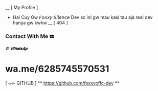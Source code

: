 
__ [ My Profile ]
- Hai Cuy Gw 𝘍𝘰𝘹𝘹𝘺 𝘚𝘪𝘭𝘦𝘯𝘤𝘦 Dev sc ini gw mau kasi tau aja real dev hanya gw kwkw
__ [ 404 ]
### Contact With Me ☎️ ###
___`✆ 𝑾𝒉𝒂𝒕𝒔𝑨𝒑`___
# wa.me/6285745570531 #

[ ⌯⌲ GITHUB ]
** https://github.com/foxxyoffc-dev **

